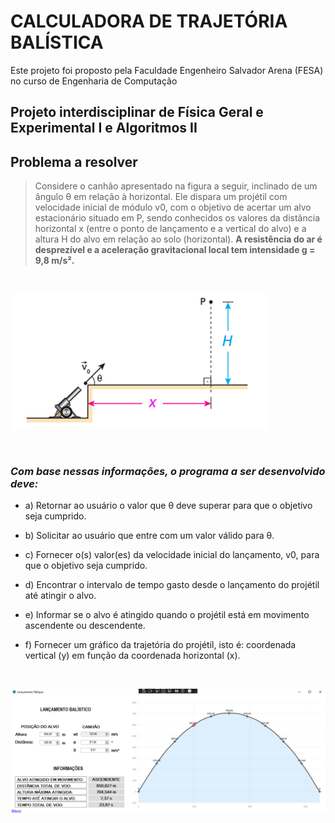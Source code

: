 # CALCULADORA DE TRAJETÓRIA BALÍSTICA

Este projeto foi proposto pela Faculdade Engenheiro Salvador Arena (FESA) no curso de Engenharia de Computação  

## Projeto interdisciplinar de Física Geral e Experimental I e Algoritmos II

## Problema a resolver

>Considere o canhão apresentado na figura a seguir, inclinado de um ângulo θ em relação à horizontal. Ele
dispara um projétil com velocidade inicial de módulo v0, com o objetivo de acertar um alvo estacionário
situado em P, sendo conhecidos os valores da distância horizontal x (entre o ponto de lançamento e a vertical
do alvo) e a altura H do alvo em relação ao solo (horizontal).
> **A resistência do ar é desprezível e a aceleração gravitacional local tem intensidade g = 9,8 m/s².**

<br/>

![img.png](img.png)

<br/>

### ***Com base nessas informações, o programa a ser desenvolvido deve:***

- a) Retornar ao usuário o valor que θ deve superar para que o objetivo seja cumprido.


- b) Solicitar ao usuário que entre com um valor válido para θ.


- c) Fornecer o(s) valor(es) da velocidade inicial do lançamento, v0, para que o objetivo seja cumprido.


- d) Encontrar o intervalo de tempo gasto desde o lançamento do projétil até atingir o alvo.


- e) Informar se o alvo é atingido quando o projétil está em movimento ascendente ou descendente.


- f) Fornecer um gráfico da trajetória do projétil, isto é: coordenada vertical (y) em função da coordenada
horizontal (x).

<br/>

![img_1.png](img_1.png)